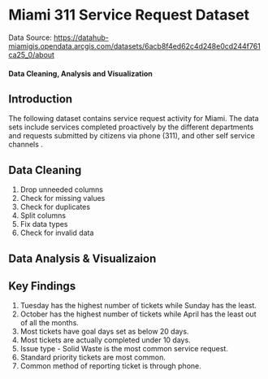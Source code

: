 # Miami 311 Service Request Dataset

Data Source: https://datahub-miamigis.opendata.arcgis.com/datasets/6acb8f4ed62c4d248e0cd244f761ca25_0/about

#### Data Cleaning, Analysis and Visualization

## Introduction

The following dataset contains service request activity for Miami. The data sets include services completed proactively by the different departments and requests submitted by citizens via phone (311), and other self service channels .



## Data Cleaning
1. Drop unneeded columns
2. Check for missing values
3. Check for duplicates
4. Split columns
5. Fix data types
6. Check for invalid data

## Data Analysis & Visualizaion


## Key Findings
1. Tuesday has the highest number of tickets while Sunday has the least.
2. October has the highest number of tickets while April has the least out of all the months.
3. Most tickets have goal days set as below 20 days.
4. Most tickets are actually completed under 10 days.
5. Issue type - Solid Waste is the most common service request.
6. Standard priority tickets are most common.
7. Common method of reporting ticket is through phone.

